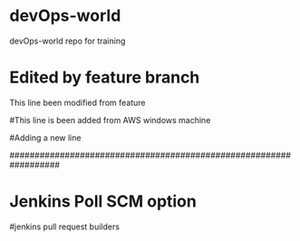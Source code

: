 # devOps-world
devOps-world repo for training 

# Edited by feature branch
This line been modified from feature 

#This line is been added from AWS windows machine

#Adding a new line

##################################################################

# Jenkins Poll SCM option

#jenkins pull request builders
